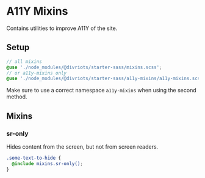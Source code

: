 # A11Y Mixins

Contains utilities to improve A11Y of the site.

## Setup

```scss
// all mixins
@use './node_modules/@divriots/starter-sass/mixins.scss';
// or a11y-mixins only
@use './node_modules/@divriots/starter-sass/a11y-mixins/a11y-mixins.scss';
```

Make sure to use a correct namespace `a11y-mixins` when using the second method.

## Mixins

### sr-only

Hides content from the screen, but not from screen readers.

```scss
.some-text-to-hide {
  @include mixins.sr-only();
}
```
